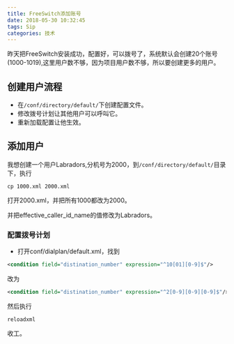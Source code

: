 ```yaml
---
title: FreeSwitch添加账号
date: 2018-05-30 10:32:45
tags: Sip
categories: 技术
---
```


昨天把FreeSwitch安装成功，配置好，可以拨号了，系统默认会创建20个账号(1000-1019),这里用户数不够，因为项目用户数不够，所以要创建更多的用户。
<!--more-->

## 创建用户流程

- 在`/conf/directory/default/`下创建配置文件。
- 修改拨号计划让其他用户可以呼叫它。
- 重新加载配置让他生效。

## 添加用户

我想创建一个用户Labradors,分机号为2000，到`/conf/directory/default/`目录下，执行

```shell
cp 1000.xml 2000.xml
```

打开2000.xml，并把所有1000都改为2000。

并把effective_caller_id_name的值修改为Labradors。

### 配置拨号计划

- 打开conf/dialplan/default.xml，找到

```xml
<condition field="distination_number" expression="^10[01][0-9]$"/>
```

改为

```xml
<condition field="distination_number" expression="^2[0-9][0-9][0-9]$"/>
```

然后执行

```shell
reloadxml
```

收工。